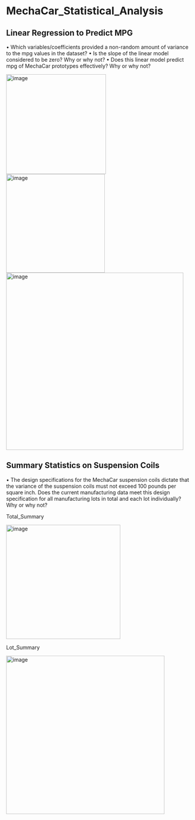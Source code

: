 # MechaCar_Statistical_Analysis
## Linear Regression to Predict MPG
•	Which variables/coefficients provided a non-random amount of variance to the mpg values in the dataset?
•	Is the slope of the linear model considered to be zero? Why or why not?
•	Does this linear model predict mpg of MechaCar prototypes effectively? Why or why not?

<img width="269" alt="image" src="https://user-images.githubusercontent.com/102757676/179267199-92165f84-0ddd-44cb-a851-378c13bcabfa.png">
<img width="266" alt="image" src="https://user-images.githubusercontent.com/102757676/179267303-96f9deef-9a15-4200-b064-66162ba05ff5.png">
<img width="478" alt="image" src="https://user-images.githubusercontent.com/102757676/179267366-bbb3e216-f4cd-4f28-aadd-6dc260a1c4b9.png">

## Summary Statistics on Suspension Coils
•	The design specifications for the MechaCar suspension coils dictate that the variance of the suspension coils must not exceed 100 pounds per square inch. Does the current manufacturing data meet this design specification for all manufacturing lots in total and each lot individually? Why or why not?

Total_Summary

<img width="308" alt="image" src="https://user-images.githubusercontent.com/102757676/179271819-63784cb5-0ca8-471f-a809-aa6213f47d3d.png">

Lot_Summary

<img width="427" alt="image" src="https://user-images.githubusercontent.com/102757676/179272669-ad0b0d16-d70a-4210-90b9-47ef9f7946f0.png">

